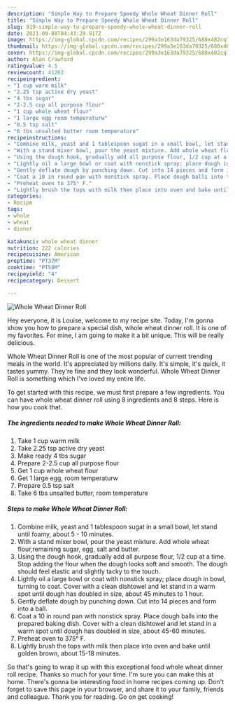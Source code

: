 ```yaml
---
description: "Simple Way to Prepare Speedy Whole Wheat Dinner Roll"
title: "Simple Way to Prepare Speedy Whole Wheat Dinner Roll"
slug: 919-simple-way-to-prepare-speedy-whole-wheat-dinner-roll
date: 2021-09-08T04:43:29.917Z
image: https://img-global.cpcdn.com/recipes/299a3e163da79325/680x482cq70/whole-wheat-dinner-roll-recipe-main-photo.jpg
thumbnail: https://img-global.cpcdn.com/recipes/299a3e163da79325/680x482cq70/whole-wheat-dinner-roll-recipe-main-photo.jpg
cover: https://img-global.cpcdn.com/recipes/299a3e163da79325/680x482cq70/whole-wheat-dinner-roll-recipe-main-photo.jpg
author: Alan Crawford
ratingvalue: 4.5
reviewcount: 41202
recipeingredient:
- "1 cup warm milk"
- "2.25 tsp active dry yeast"
- "4 tbs sugar"
- "2-2.5 cup all purpose flour"
- "1 cup whole wheat flour"
- "1 large egg room temperaturw"
- "0.5 tsp salt"
- "6 tbs unsalted butter room temperature"
recipeinstructions:
- "Combine milk, yeast and 1 tablespoon sugat in a small bowl, let stand until foamy, about 5 - 10 minutes."
- "With a stand mixer bowl, pour the yeast mixture. Add whole wheat flour,remaining sugar, egg, salt and butter."
- "Using the dough hook, gradually add all purpose flour, 1/2 cup at a time. Stop adding the flour when the dough looks soft and smooth. The dough should feel elastic and slightly tacky to the touch."
- "Lightly oil a large bowl or coat with nonstick spray; place dough in bowl, turning to coat. Cover with a clean dishtowel and let stand in a warm spot until dough has doubled in size, about 45 minutes to 1 hour."
- "Gently deflate dough by punching down. Cut into 14 pieces and form into a ball."
- "Coat a 10 in round pan with nonstick spray. Place dough balls into the prepared baking dish. Cover with a clean dishtowel and let stand in a warm spot until dough has doubled in size, about 45-60 minutes."
- "Preheat oven to 375° F."
- "Lightly brush the tops with milk then place into oven and bake until golden brown, about 15-18 minutes."
categories:
- Recipe
tags:
- whole
- wheat
- dinner

katakunci: whole wheat dinner 
nutrition: 222 calories
recipecuisine: American
preptime: "PT37M"
cooktime: "PT58M"
recipeyield: "4"
recipecategory: Dessert

---
```



![Whole Wheat Dinner Roll](https://img-global.cpcdn.com/recipes/299a3e163da79325/680x482cq70/whole-wheat-dinner-roll-recipe-main-photo.jpg)

Hey everyone, it is Louise, welcome to my recipe site. Today, I'm gonna show you how to prepare a special dish, whole wheat dinner roll. It is one of my favorites. For mine, I am going to make it a bit unique. This will be really delicious.



Whole Wheat Dinner Roll is one of the most popular of current trending meals in the world. It's appreciated by millions daily. It's simple, it's quick, it tastes yummy. They're fine and they look wonderful. Whole Wheat Dinner Roll is something which I've loved my entire life.


To get started with this recipe, we must first prepare a few ingredients. You can have whole wheat dinner roll using 8 ingredients and 8 steps. Here is how you cook that.

<!--inarticleads1-->

##### The ingredients needed to make Whole Wheat Dinner Roll:

1. Take 1 cup warm milk
1. Take 2.25 tsp active dry yeast
1. Make ready 4 tbs sugar
1. Prepare 2-2.5 cup all purpose flour
1. Get 1 cup whole wheat flour
1. Get 1 large egg, room temperaturw
1. Prepare 0.5 tsp salt
1. Take 6 tbs unsalted butter, room temperature




<!--inarticleads2-->

##### Steps to make Whole Wheat Dinner Roll:

1. Combine milk, yeast and 1 tablespoon sugat in a small bowl, let stand until foamy, about 5 - 10 minutes.
1. With a stand mixer bowl, pour the yeast mixture. Add whole wheat flour,remaining sugar, egg, salt and butter.
1. Using the dough hook, gradually add all purpose flour, 1/2 cup at a time. Stop adding the flour when the dough looks soft and smooth. The dough should feel elastic and slightly tacky to the touch.
1. Lightly oil a large bowl or coat with nonstick spray; place dough in bowl, turning to coat. Cover with a clean dishtowel and let stand in a warm spot until dough has doubled in size, about 45 minutes to 1 hour.
1. Gently deflate dough by punching down. Cut into 14 pieces and form into a ball.
1. Coat a 10 in round pan with nonstick spray. Place dough balls into the prepared baking dish. Cover with a clean dishtowel and let stand in a warm spot until dough has doubled in size, about 45-60 minutes.
1. Preheat oven to 375° F.
1. Lightly brush the tops with milk then place into oven and bake until golden brown, about 15-18 minutes.




So that's going to wrap it up with this exceptional food whole wheat dinner roll recipe. Thanks so much for your time. I'm sure you can make this at home. There's gonna be interesting food in home recipes coming up. Don't forget to save this page in your browser, and share it to your family, friends and colleague. Thank you for reading. Go on get cooking!
